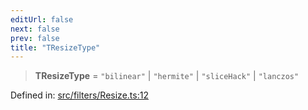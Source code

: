 ```yaml
---
editUrl: false
next: false
prev: false
title: "TResizeType"
---
```


> **TResizeType** = `"bilinear"` \| `"hermite"` \| `"sliceHack"` \| `"lanczos"`

Defined in: [src/filters/Resize.ts:12](https://github.com/fabricjs/fabric.js/blob/977f797255d8c56b5b68360b0d45bed33697d2e8/src/filters/Resize.ts#L12)
